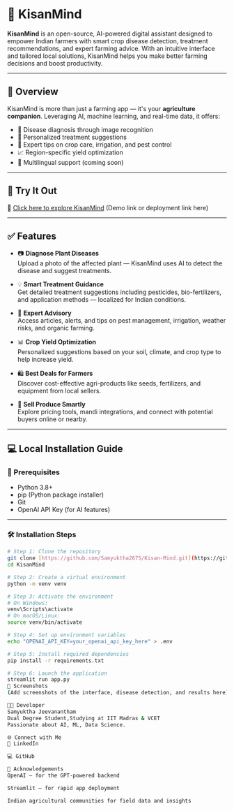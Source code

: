 # 🌾 KisanMind

**KisanMind** is an open-source, AI-powered digital assistant designed to empower Indian farmers with smart crop disease detection, treatment recommendations, and expert farming advice. With an intuitive interface and tailored local solutions, KisanMind helps you make better farming decisions and boost productivity.

---

## 📌 Overview

KisanMind is more than just a farming app — it's your **agriculture companion**. Leveraging AI, machine learning, and real-time data, it offers:

- 📸 Disease diagnosis through image recognition
- 💊 Personalized treatment suggestions
- 📘 Expert tips on crop care, irrigation, and pest control
- 📈 Region-specific yield optimization
- 💬 Multilingual support (coming soon)

---

## 🚀 Try It Out

🧪 [Click here to explore KisanMind](#) (Demo link or deployment link here)

---

## ✅ Features

- 📷 **Diagnose Plant Diseases**  
  Upload a photo of the affected plant — KisanMind uses AI to detect the disease and suggest treatments.

- 💡 **Smart Treatment Guidance**  
  Get detailed treatment suggestions including pesticides, bio-fertilizers, and application methods — localized for Indian conditions.

- 🧠 **Expert Advisory**  
  Access articles, alerts, and tips on pest management, irrigation, weather risks, and organic farming.

- 📊 **Crop Yield Optimization**  
  Personalized suggestions based on your soil, climate, and crop type to help increase yield.

- 🛍 **Best Deals for Farmers**  
  Discover cost-effective agri-products like seeds, fertilizers, and equipment from local sellers.

- 🧺 **Sell Produce Smartly**  
  Explore pricing tools, mandi integrations, and connect with potential buyers online or nearby.

---

## 💻 Local Installation Guide

### 🔧 Prerequisites

- Python 3.8+
- pip (Python package installer)
- Git
- OpenAI API Key (for AI features)

---

### 🛠 Installation Steps

```bash
# Step 1: Clone the repository
git clone [https://github.com/Samyuktha2675/Kisan-Mind.git](https://github.com/Samyuktha2675/Kisan-Mind.git)
cd KisanMind

# Step 2: Create a virtual environment
python -m venv venv

# Step 3: Activate the environment
# On Windows:
venv\Scripts\activate
# On macOS/Linux:
source venv/bin/activate

# Step 4: Set up environment variables
echo "OPENAI_API_KEY=your_openai_api_key_here" > .env

# Step 5: Install required dependencies
pip install -r requirements.txt

# Step 6: Launch the application
streamlit run app.py
📱 Screenshots
(Add screenshots of the interface, disease detection, and results here)

👩‍💻 Developer
Samyuktha Jeevanantham
Dual Degree Student,Studying at IIT Madras & VCET
Passionate about AI, ML, Data Science.

🌐 Connect with Me
🔗 LinkedIn

💻 GitHub

🙌 Acknowledgements
OpenAI – for the GPT-powered backend

Streamlit – for rapid app deployment

Indian agricultural communities for field data and insights









